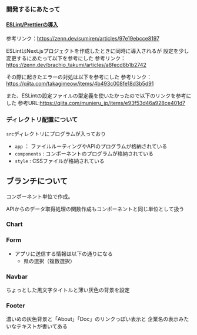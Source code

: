 # 

### 開発するにあたって

#### [ESLint/Prettierの導入](https://zenn.dev/sumiren/articles/97e19ebcce8197)
参考リンク：https://zenn.dev/sumiren/articles/97e19ebcce8197

ESLintはNext.jsプロジェクトを作成したときに同時に導入されるが
設定を少し変更するにあたって以下を参考にした
参考リンク：https://zenn.dev/brachio_takumi/articles/a8fecd8b1b2742

その際に起きたエラーの対処は以下を参考にした
参考リンク：https://qiita.com/takagimeow/items/4b493c008fe18d3b5d91

また、ESLintの設定ファイルの型定義を使いたかったので以下のリンクを参考にした
参考URL:https://qiita.com/munieru_jp/items/e93f53d46a928ce401d7

### ディレクトリ配置について
`src`ディレクトリにプログラムが入っており
- `app` ： ファイルルーティングやAPIのプログラムが格納されている
- `components` : コンポーネントのプログラムが格納されている
- `style` : CSSファイルが格納されている

## ブランチについて
コンポーネント単位で作成。

APIからのデータ取得処理の関数作成もコンポーネントと同じ単位として扱う

### Chart

### Form

- アプリに送信する情報は以下の通りになる
    - 県の選択（複数選択）
    

### Navbar
ちょっとした黒文字タイトルと薄い灰色の背景を設定

### Footer
濃いめの灰色背景と「About」「Doc」のリンクっぽい表示と
企業名の表示みたいなテキストが書いてある